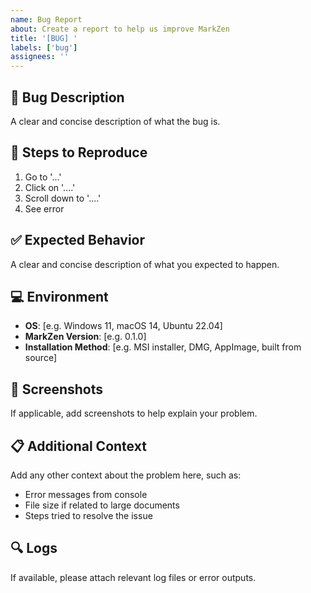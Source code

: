 ```yaml
---
name: Bug Report
about: Create a report to help us improve MarkZen
title: '[BUG] '
labels: ['bug']
assignees: ''
---
```


## 🐛 Bug Description
A clear and concise description of what the bug is.

## 🔄 Steps to Reproduce
1. Go to '...'
2. Click on '....'
3. Scroll down to '....'
4. See error

## ✅ Expected Behavior
A clear and concise description of what you expected to happen.

## 💻 Environment
- **OS**: [e.g. Windows 11, macOS 14, Ubuntu 22.04]
- **MarkZen Version**: [e.g. 0.1.0]
- **Installation Method**: [e.g. MSI installer, DMG, AppImage, built from source]

## 📸 Screenshots
If applicable, add screenshots to help explain your problem.

## 📋 Additional Context
Add any other context about the problem here, such as:
- Error messages from console
- File size if related to large documents
- Steps tried to resolve the issue

## 🔍 Logs
If available, please attach relevant log files or error outputs.